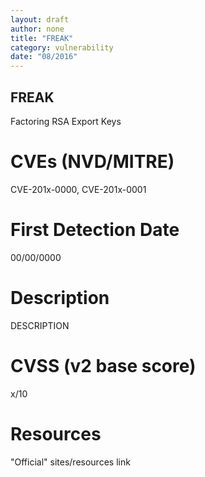```yaml
---
layout: draft
author: none
title: "FREAK"
category: vulnerability
date: "08/2016"
---
```


## FREAK

Factoring RSA Export Keys
<!-- more -->

# CVEs (NVD/MITRE)
CVE-201x-0000, CVE-201x-0001

# First Detection Date
00/00/0000

# Description
DESCRIPTION

# CVSS (v2 base score)
x/10

# Resources
"Official" sites/resources link

